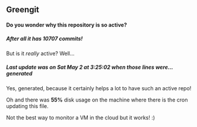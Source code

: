 ## Greengit

#### Do you wonder why this repository is so active?

##### After all it has 10707 commits!

But is it *really* active? Well...

##### Last update was on Sat May 2 at 3:25:02 when those lines were... generated

Yes, generated, because it certainly helps a lot to have such an active repo!

Oh and there was **55%** disk usage on the machine
where there is the cron updating this file.

Not the best way to monitor a VM in the cloud but it works! :)
